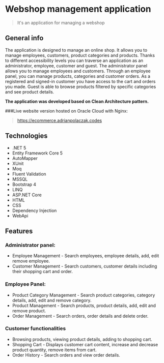 # Webshop management application
> It's an application for managing a webshop

## General info
The application is designed to manage an online shop. It allows you to manage employees, customers, product categories and products. Thanks to different accessibility levels you can traverse an application as an administrator, employee, customer and guest. The administrator panel allows you to manage employees and customers. Through an employee panel, you can manage products, categories and customer orders. As a registered and signed-in customer you have access to the cart and orders you made. Guest is able to browse products filtered by specific categories and see product details.

**The application was developed based on Clean Architecture pattern.**

###Live website version hosted on Oracle Cloud with Nginx:
>https://ecommerce.adrianpolaczak.codes

## Technologies
* .NET 5
* Entity Framework Core 5
* AutoMapper
* XUnit
* Moq
* Fluent Validation
* MSSQL
* Bootstrap 4
* LINQ
* ASP.NET Core
* HTML
* CSS
* Dependency Injection
* WebApi

## Features
### Administrator panel:
* Employee Management - Search employees, employee details, add, edit remove employee.
* Customer Management - Search customers, customer details including their shopping cart and order.
### Employee Panel:
* Product Category Management - Search product categories, category details, add, edit and remove category.
* Product Management - Search products, product details, add, edit and remove product.
* Order Management - Search orders, order details and delete order.
### Customer functionalities
* Browsing products, viewing product details, adding to shopping cart.
* Shopping Cart - Displays customer cart content, increase and decrease product quantity, remove items from cart.
* Order History - Search orders and view order details.
